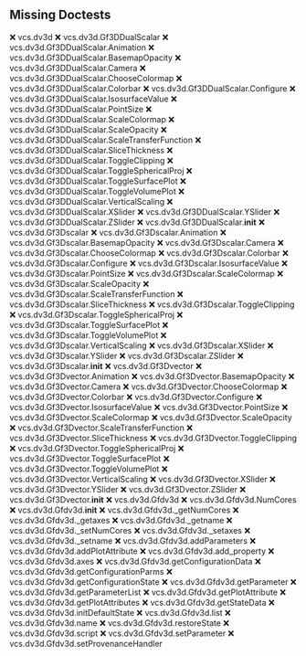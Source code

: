 Missing Doctests
----------------
:x:    vcs.dv3d
:x:    vcs.dv3d.Gf3DDualScalar
:x:    vcs.dv3d.Gf3DDualScalar.Animation
:x:    vcs.dv3d.Gf3DDualScalar.BasemapOpacity
:x:    vcs.dv3d.Gf3DDualScalar.Camera
:x:    vcs.dv3d.Gf3DDualScalar.ChooseColormap
:x:    vcs.dv3d.Gf3DDualScalar.Colorbar
:x:    vcs.dv3d.Gf3DDualScalar.Configure
:x:    vcs.dv3d.Gf3DDualScalar.IsosurfaceValue
:x:    vcs.dv3d.Gf3DDualScalar.PointSize
:x:    vcs.dv3d.Gf3DDualScalar.ScaleColormap
:x:    vcs.dv3d.Gf3DDualScalar.ScaleOpacity
:x:    vcs.dv3d.Gf3DDualScalar.ScaleTransferFunction
:x:    vcs.dv3d.Gf3DDualScalar.SliceThickness
:x:    vcs.dv3d.Gf3DDualScalar.ToggleClipping
:x:    vcs.dv3d.Gf3DDualScalar.ToggleSphericalProj
:x:    vcs.dv3d.Gf3DDualScalar.ToggleSurfacePlot
:x:    vcs.dv3d.Gf3DDualScalar.ToggleVolumePlot
:x:    vcs.dv3d.Gf3DDualScalar.VerticalScaling
:x:    vcs.dv3d.Gf3DDualScalar.XSlider
:x:    vcs.dv3d.Gf3DDualScalar.YSlider
:x:    vcs.dv3d.Gf3DDualScalar.ZSlider
:x:    vcs.dv3d.Gf3DDualScalar.__init__
:x:    vcs.dv3d.Gf3Dscalar
:x:    vcs.dv3d.Gf3Dscalar.Animation
:x:    vcs.dv3d.Gf3Dscalar.BasemapOpacity
:x:    vcs.dv3d.Gf3Dscalar.Camera
:x:    vcs.dv3d.Gf3Dscalar.ChooseColormap
:x:    vcs.dv3d.Gf3Dscalar.Colorbar
:x:    vcs.dv3d.Gf3Dscalar.Configure
:x:    vcs.dv3d.Gf3Dscalar.IsosurfaceValue
:x:    vcs.dv3d.Gf3Dscalar.PointSize
:x:    vcs.dv3d.Gf3Dscalar.ScaleColormap
:x:    vcs.dv3d.Gf3Dscalar.ScaleOpacity
:x:    vcs.dv3d.Gf3Dscalar.ScaleTransferFunction
:x:    vcs.dv3d.Gf3Dscalar.SliceThickness
:x:    vcs.dv3d.Gf3Dscalar.ToggleClipping
:x:    vcs.dv3d.Gf3Dscalar.ToggleSphericalProj
:x:    vcs.dv3d.Gf3Dscalar.ToggleSurfacePlot
:x:    vcs.dv3d.Gf3Dscalar.ToggleVolumePlot
:x:    vcs.dv3d.Gf3Dscalar.VerticalScaling
:x:    vcs.dv3d.Gf3Dscalar.XSlider
:x:    vcs.dv3d.Gf3Dscalar.YSlider
:x:    vcs.dv3d.Gf3Dscalar.ZSlider
:x:    vcs.dv3d.Gf3Dscalar.__init__
:x:    vcs.dv3d.Gf3Dvector
:x:    vcs.dv3d.Gf3Dvector.Animation
:x:    vcs.dv3d.Gf3Dvector.BasemapOpacity
:x:    vcs.dv3d.Gf3Dvector.Camera
:x:    vcs.dv3d.Gf3Dvector.ChooseColormap
:x:    vcs.dv3d.Gf3Dvector.Colorbar
:x:    vcs.dv3d.Gf3Dvector.Configure
:x:    vcs.dv3d.Gf3Dvector.IsosurfaceValue
:x:    vcs.dv3d.Gf3Dvector.PointSize
:x:    vcs.dv3d.Gf3Dvector.ScaleColormap
:x:    vcs.dv3d.Gf3Dvector.ScaleOpacity
:x:    vcs.dv3d.Gf3Dvector.ScaleTransferFunction
:x:    vcs.dv3d.Gf3Dvector.SliceThickness
:x:    vcs.dv3d.Gf3Dvector.ToggleClipping
:x:    vcs.dv3d.Gf3Dvector.ToggleSphericalProj
:x:    vcs.dv3d.Gf3Dvector.ToggleSurfacePlot
:x:    vcs.dv3d.Gf3Dvector.ToggleVolumePlot
:x:    vcs.dv3d.Gf3Dvector.VerticalScaling
:x:    vcs.dv3d.Gf3Dvector.XSlider
:x:    vcs.dv3d.Gf3Dvector.YSlider
:x:    vcs.dv3d.Gf3Dvector.ZSlider
:x:    vcs.dv3d.Gf3Dvector.__init__
:x:    vcs.dv3d.Gfdv3d
:x:    vcs.dv3d.Gfdv3d.NumCores
:x:    vcs.dv3d.Gfdv3d.__init__
:x:    vcs.dv3d.Gfdv3d._getNumCores
:x:    vcs.dv3d.Gfdv3d._getaxes
:x:    vcs.dv3d.Gfdv3d._getname
:x:    vcs.dv3d.Gfdv3d._setNumCores
:x:    vcs.dv3d.Gfdv3d._setaxes
:x:    vcs.dv3d.Gfdv3d._setname
:x:    vcs.dv3d.Gfdv3d.addParameters
:x:    vcs.dv3d.Gfdv3d.addPlotAttribute
:x:    vcs.dv3d.Gfdv3d.add_property
:x:    vcs.dv3d.Gfdv3d.axes
:x:    vcs.dv3d.Gfdv3d.getConfigurationData
:x:    vcs.dv3d.Gfdv3d.getConfigurationParms
:x:    vcs.dv3d.Gfdv3d.getConfigurationState
:x:    vcs.dv3d.Gfdv3d.getParameter
:x:    vcs.dv3d.Gfdv3d.getParameterList
:x:    vcs.dv3d.Gfdv3d.getPlotAttribute
:x:    vcs.dv3d.Gfdv3d.getPlotAttributes
:x:    vcs.dv3d.Gfdv3d.getStateData
:x:    vcs.dv3d.Gfdv3d.initDefaultState
:x:    vcs.dv3d.Gfdv3d.list
:x:    vcs.dv3d.Gfdv3d.name
:x:    vcs.dv3d.Gfdv3d.restoreState
:x:    vcs.dv3d.Gfdv3d.script
:x:    vcs.dv3d.Gfdv3d.setParameter
:x:    vcs.dv3d.Gfdv3d.setProvenanceHandler
